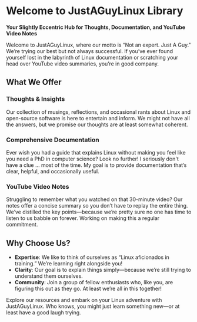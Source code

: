 # Welcome to JustAGuyLinux Library

**Your Slightly Eccentric Hub for Thoughts, Documentation, and YouTube Video Notes**

Welcome to JustAGuyLinux, where our motto is “Not an expert. Just A Guy." We’re trying our best but not always successful. If you’ve ever found yourself lost in the labyrinth of Linux documentation or scratching your head over YouTube video summaries, you’re in good company.

## What We Offer

### **Thoughts & Insights**
Our collection of musings, reflections, and occasional rants about Linux and open-source software is here to entertain and inform. We might not have all the answers, but we promise our thoughts are at least somewhat coherent.

### **Comprehensive Documentation**
Ever wish you had a guide that explains Linux without making you feel like you need a PhD in computer science? Look no further! I seriously don't have a clue ... most of the time. My goal is to provide documentation that’s clear, helpful, and occasionally useful.

### **YouTube Video Notes**
Struggling to remember what you watched on that 30-minute video? Our notes offer a concise summary so you don’t have to replay the entire thing. We’ve distilled the key points—because we’re pretty sure no one has time to listen to us babble on forever. Working on making this a regular commitment.

## Why Choose Us?

- **Expertise**: We like to think of ourselves as “Linux aficionados in training.” We’re learning right alongside you!
- **Clarity**: Our goal is to explain things simply—because we’re still trying to understand them ourselves.
- **Community**: Join a group of fellow enthusiasts who, like you, are figuring this out as they go. At least we’re all in this together!

Explore our resources and embark on your Linux adventure with JustAGuyLinux. Who knows, you might just learn something new—or at least have a good laugh trying.
